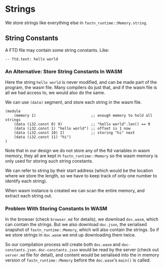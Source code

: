 # Strings

We store strings like everything else in `fastn_runtime::Memory.string`.

## String Constants

A FTD file may contain some string constants. Like:

```ftd
-- ftd.text: hello world
```

### An Alternative: Store String Constants In WASM

Here the string `hello world` is never modified, and can be made part of the program, the wasm file. Many compilers do
just that, and if the wasm file is all we had access to, we would also do the same.

We can use `(data)` segment, and store each string in the wasm file.

```wat
(module
    (memory 1)                         ;; enough memory to hold all strings
    (data (i32.const 0) 9)             ;; "hello world".len() == 9
    (data (i32.const 1) "hello world") ;; offset is 1 now
    (data (i32.const 10) 2)            ;; storing "hi" next
    (data (i32.const 11) "hi") 
)
```

Note that in our design we do not store any of the ftd variables in wasm memory, they all are kept in 
`fastn_runtime::Memory` so the wasm memory is only used for storing such string constants.

We can refer to string by their start address (which would be the location where we store the length, so we have to
keep track of only one number to identify each string).

When wasm instance is created we can scan the entire memory, and extract each string out.

### Problem With Storing Constants In WASM

In the browser (check `browser.md` for details), we download `doc.wasm`, which can contain the strings. But we also
download `doc.json`, the serialised snapshot of `fastn_runtime::Memory`, which will also contain the strings. So if
we store strings in `doc.wasm` we end up downloading them twice.

So our compilation process will create both `doc.wasm` and `doc-constants.json`. `doc-constants.json` would be read by
the server (check out `server.md` file for detail), and content would be serialised into the in memory version of
`fastn_runtime::Memory` before the `doc.wasm`'s `main()` is called. 